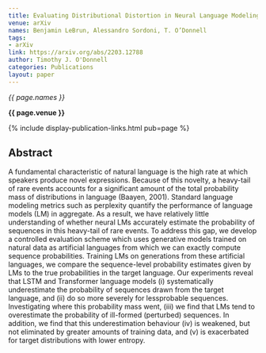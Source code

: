 ```yaml
---
title: Evaluating Distributional Distortion in Neural Language Modeling
venue: arXiv
names: Benjamin LeBrun, Alessandro Sordoni, T. O’Donnell
tags:
- arXiv
link: https://arxiv.org/abs/2203.12788
author: Timothy J. O'Donnell
categories: Publications
layout: paper
---
```


*{{ page.names }}*

**{{ page.venue }}**

{% include display-publication-links.html pub=page %}

## Abstract

A fundamental characteristic of natural language is the high rate at which speakers produce novel expressions. Because of this novelty, a heavy-tail of rare events accounts for a significant amount of the total probability mass of distributions in language (Baayen, 2001). Standard language modeling metrics such as perplexity quantify the performance of language models (LM) in aggregate. As a result, we have relatively little understanding of whether neural LMs accurately estimate the probability of sequences in this heavy-tail of rare events. To address this gap, we develop a controlled evaluation scheme which uses generative models trained on natural data as artificial languages from which we can exactly compute sequence probabilities. Training LMs on generations from these artificial languages, we compare the sequence-level probability estimates given by LMs to the true probabilities in the target language. Our experiments reveal that LSTM and Transformer language models (i) systematically underestimate the probability of sequences drawn from the target language, and (ii) do so more severely for lessprobable sequences. Investigating where this probability mass went, (iii) we find that LMs tend to overestimate the probability of ill-formed (perturbed) sequences. In addition, we find that this underestimation behaviour (iv) is weakened, but not eliminated by greater amounts of training data, and (v) is exacerbated for target distributions with lower entropy.